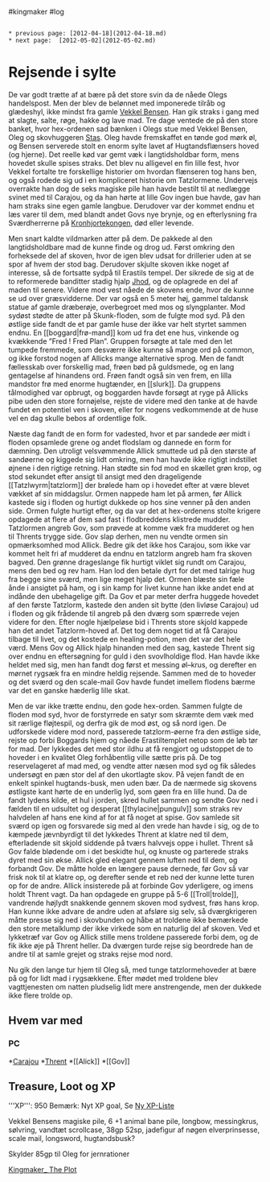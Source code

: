 #kingmaker #log

```ad-info

* previous page: [2012-04-18](2012-04-18.md)
* next page:  [2012-05-02](2012-05-02.md) 
```

# Rejsende i sylte  
 
  
De var godt trætte af at bære på det store svin da de nåede Olegs handelspost. Men der blev de belønnet med imponerede tilråb og glædeshyl, ikke mindst fra gamle [Vekkel Bensen](Vekkel%20Bensen.md). Han gik straks i gang med at slagte, salte, røge, hakke og lave mad. Tre dage ventede de på den store banket, hvor hex-ordenen sad bænken i Olegs stue med Vekkel Bensen, Oleg og skovhuggeren [Stas](Stas.md). Oleg havde fremskaffet en tønde god mørk øl, og Bensen serverede stolt en enorm sylte lavet af Hugtandsflænsers hoved (og hjerne). Det reelle kød var gemt væk i langtidsholdbar form, mens hovedet skulle spises straks.
Det blev nu alligevel en fin lille fest, hvor Vekkel fortalte tre forskellige historier om hvordan flænseren tog hans ben, og også rodede sig ud i en kompliceret historie om Tatzlormene.
Undervejs overrakte han dog de seks magiske pile han havde bestilt til at nedlægge svinet med til Carajou, og da han hørte at lille Gov ingen bue havde, gav han ham straks sine egen gamle langbue.
Derudover var der kommet endnu et læs varer til dem, med blandt andet Govs nye brynje, og en efterlysning fra Sværdherrerne på [Kronhjortekongen](Kronhjortekongen.md), død eller levende.
 
Men snart kaldte vildmarken atter på dem. De pakkede al den langtidsholdbare mad de kunne finde og drog ud. Først omkring den forheksede del af skoven, hvor de igen blev udsat for drillerier uden at se spor af hvem der stod bag. Derudover skjulte skoven ikke noget af interesse, så de fortsatte sydpå til Erastils tempel. Der sikrede de sig at de to reformerede banditter stadig hjalp [Jhod](Jhod%20Kavken.md), og de oplagrede en del af maden til senere. Videre mod vest nåede de skovens ende, hvor de kunne se ud over græsvidderne. Der var også en 5 meter høj, gammel taldansk statue af gamle dræberøje, overbegroet med mos og slyngplanter.
Mod sydøst stødte de atter på Skunk-floden, som de fulgte mod syd.  På den østlige side fandt de et par gamle huse der ikke var helt styrtet sammen endnu. En [[boggard|frø-mand]] kom ud fra det ene hus, vinkende og kvækkende ”Fred ! Fred Plan”. Gruppen forsøgte at tale med den let tumpede fremmede, som desværre ikke kunne så mange ord på common, og ikke forstod nogen af Allicks mange alternative sprog. Men de fandt fællesskab over forskellig mad, frøen bød på guldsmede, og en lang gentagelse af hinandens ord. Frøen fandt også sin ven frem, en lilla mandstor frø med enorme hugtænder, en [[slurk]]. Da gruppens tålmodighed var opbrugt, og boggarden havde forsøgt at ryge på Allicks pibe uden den store fornøjelse, rejste de videre med den tanke at de havde fundet en potentiel ven i skoven, eller for nogens vedkommende at de huse vel en dag skulle bebos af ordentlige folk.
 
Næste dag fandt de en form for vadested, hvor et par sandede øer midt i floden opsamlede grene og andet flodslam og dannede en form for dæmning. Den utroligt velsvømmende Allick smuttede ud på den største af sandøerne og kiggede sig lidt omkring, men han havde ikke rigtigt indstillet øjnene i den rigtige retning. Han stødte sin fod mod en skællet grøn krop, og stod sekundet efter ansigt til ansigt med den drageligende [[Tatzlwyrm|tatzlorm]] der brølede ham op i hovedet efter at være blevet vækket af sin middagslur. Ormen nappede ham let på armen, før Allick kastede sig i floden og hurtigt dukkede op hos sine venner på den anden side. Ormen fulgte hurtigt efter, og da var det at hex-ordenens stolte krigere opdagede at flere af dem sad fast i flodbreddens klistrede mudder. Tatzlormen angreb Gov, som prøvede at komme væk fra mudderet og hen til Thrents trygge side. Gov slap derhen, men nu vendte ormen sin opmærksomhed mod Allick. Bedre gik det ikke hos Carajou, som ikke var kommet helt fri af mudderet da endnu en tatzlorm angreb ham fra skoven bagved. Den grønne drageslange fik hurtigt viklet sig rundt om Carajou, mens den bed og rev ham. Han lod den betale dyrt for det med talrige hug fra begge sine sværd, men lige meget hjalp det. Ormen blæste sin fæle ånde i ansigtet på ham, og i sin kamp for livet kunne han ikke andet end at indånde den ubehagelige gift. Da Gov et par meter derfra huggede hovedet af den første Tatzlorm, kastede den anden sit bytte (den livløse Carajou) ud i floden og gik frådende til angreb på den dværg som spærrede vejen videre for den. Efter nogle hjælpeløse bid i Thrents store skjold kappede han det andet Tatzlorm-hoved af.
Det tog dem noget tid at få Carajou tilbage til livet, og det kostede en healing-potion, men det var det hele værd. Mens Gov og Allick hjalp hinanden med den sag, kastede Thrent sig over endnu en eftersøgning for guld i den svovlholdige flod. Han havde ikke heldet med sig, men han fandt dog først et messing øl–krus, og derefter en mørnet rygsæk fra en mindre heldig rejsende. Sammen med de to hoveder og det sværd og den scale-mail Gov havde fundet imellem flodens bærme var det en ganske hæderlig lille skat.
 
Men de var ikke trætte endnu, den gode hex-orden. Sammen fulgte de floden mod syd, hvor de forstyrrede en satyr som skræmte dem væk med sit rærlige fløjtespil, og derfra gik de mod øst, og så nord igen. De udforskede videre mod nord, passerede tatzlorm-øerne fra den østlige side, rejste op forbi Boggards hjem og nåede Erastiltemplet netop som de løb tør for mad. Der lykkedes det med stor ildhu at få rengjort og udstoppet de to hoveder i en kvalitet Oleg forhåbentlig ville sætte pris på.
De tog reservelageret af mad med, og vendte atter næsen mod syd og fik således undersøgt en pæn stor del af den ukortlagte skov. På vejen fandt de en enkelt spinkel hugtands-busk, men uden bær. Da de nærmede sig skovens østligste kant hørte de en underlig lyd, som gøen fra en lille hund. Da de fandt lydens kilde, et hul i jorden, skred hullet sammen og sendte Gov ned i fælden til en udsultet og desperat [[thylacine|pungulv]] som straks rev halvdelen af hans ene kind af for at få noget at spise. Gov samlede sit sværd op igen og forsvarede sig med al den vrede han havde i sig, og de to kæmpede jævnbyrdigt til det lykkedes Thrent at klatre ned til dem, efterladende sit skjold siddende på tværs halvvejs oppe i hullet.
Thrent så Gov falde blødende om i det beskidte hul, og knuste og parterede straks dyret med sin økse. Allick gled elegant gennem luften ned til dem, og forbandt Gov. De måtte holde en længere pause dernede, før Gov så var frisk nok til at klatre op, og derefter sende et reb ned der kunne lette turen op for de andre. Allick insisterede på at forbinde Gov yderligere, og imens holdt Thrent vagt. Da han opdagede en gruppe på 5-6 [[Troll|trolde]], vandrende højlydt snakkende gennem skoven mod sydvest, frøs hans krop. Han kunne ikke advare de andre uden at afsløre sig selv, så dværgkrigeren måtte presse sig ned i skovbunden og håbe at troldene ikke bemærkede den store metalklump der ikke virkede som en naturlig del af skoven. Ved et lykketræf var Gov og Allick stille mens troldene passerede forbi dem, og de fik ikke øje på Thrent heller. Da dværgen turde rejse sig beordrede han de andre til at samle grejet og straks rejse mod nord. 
 
Nu gik den lange tur hjem til Oleg så, med tunge tatzlormehoveder at bære på og for lidt mad i rygsækkene. Efter mødet med troldene blev vagttjenesten om natten pludselig lidt mere anstrengende, men der dukkede ikke flere trolde op.
## Hvem var med 
### PC 
*[Carajou](Carajou.md)
*[Thrent](Thrent%20Rasnor.md)
*[[Alick]]
*[[Gov]] 
## Treasure, Loot og XP 
'''XP''': 950
Bemærk: Nyt XP goal, Se [Ny XP-Liste](Ny%20XP-Liste.md)
Vekkel Bensens magiske pile, 6 +1 animal bane pile, longbow, messingkrus, sølvring, vandtæt scrollcase, 38gp 52sp, jadefigur af nøgen elverprinsesse, scale mail, longsword, hugtandsbusk?
Skylder 85gp til Oleg for jernrationer 
[Kingmaker_ The Plot](Kingmaker_%20The%20Plot.md)
